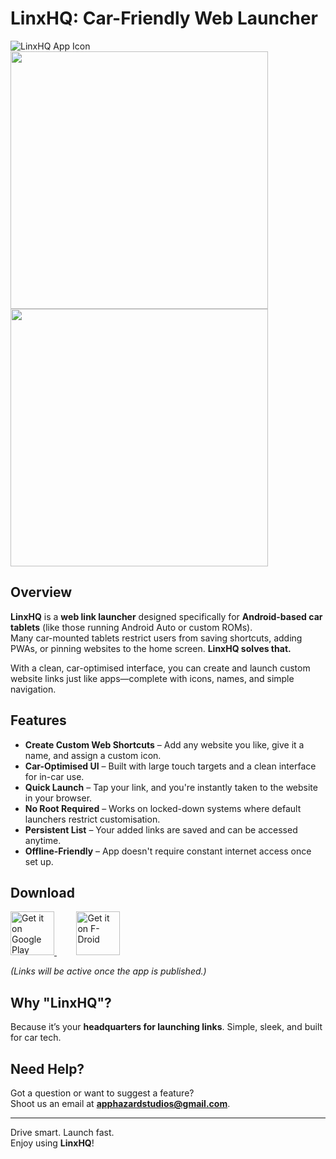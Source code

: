 # LinxHQ: Car-Friendly Web Launcher

![LinxHQ App Icon](https://github.com/AppHazard-Studios/LinxHQ/blob/main/Screenshots/icon.png?raw=true)  
<img src="https://github.com/AppHazard-Studios/LinxHQ/blob/main/Screenshots/home-s.jpg?raw=true" width="412" /> <img src="https://github.com/AppHazard-Studios/LinxHQ/blob/main/Screenshots/edit-s.jpg?raw=true" width="412" />

## Overview
**LinxHQ** is a **web link launcher** designed specifically for **Android-based car tablets** (like those running Android Auto or custom ROMs).  
Many car-mounted tablets restrict users from saving shortcuts, adding PWAs, or pinning websites to the home screen. **LinxHQ solves that.**

With a clean, car-optimised interface, you can create and launch custom website links just like apps—complete with icons, names, and simple navigation.

## Features
- **Create Custom Web Shortcuts** – Add any website you like, give it a name, and assign a custom icon.
- **Car-Optimised UI** – Built with large touch targets and a clean interface for in-car use.
- **Quick Launch** – Tap your link, and you're instantly taken to the website in your browser.
- **No Root Required** – Works on locked-down systems where default launchers restrict customisation.
- **Persistent List** – Your added links are saved and can be accessed anytime.
- **Offline-Friendly** – App doesn't require constant internet access once set up.

## Download

<a href="https://github.com/AppHazard-Studios/LinxHQ">
    <img src="https://github.com/AppHazard-Studios/LinxHQ/blob/main/assets/googleplay.png?raw=true"
    alt="Get it on Google Play"
    height="70">
</a>
&nbsp;&nbsp;&nbsp;&nbsp;&nbsp;&nbsp;&nbsp;
<a href="https://github.com/AppHazard-Studios/LinxHQ">
    <img src="https://github.com/AppHazard-Studios/LinxHQ/blob/main/assets/get-it-on.png?raw=true"
    alt="Get it on F-Droid"
    height="70">
</a>

_(Links will be active once the app is published.)_

## Why "LinxHQ"?
Because it’s your **headquarters for launching links**. Simple, sleek, and built for car tech.

## Need Help?
Got a question or want to suggest a feature?  
Shoot us an email at **apphazardstudios@gmail.com**.

---  
Drive smart. Launch fast.  
Enjoy using **LinxHQ**!